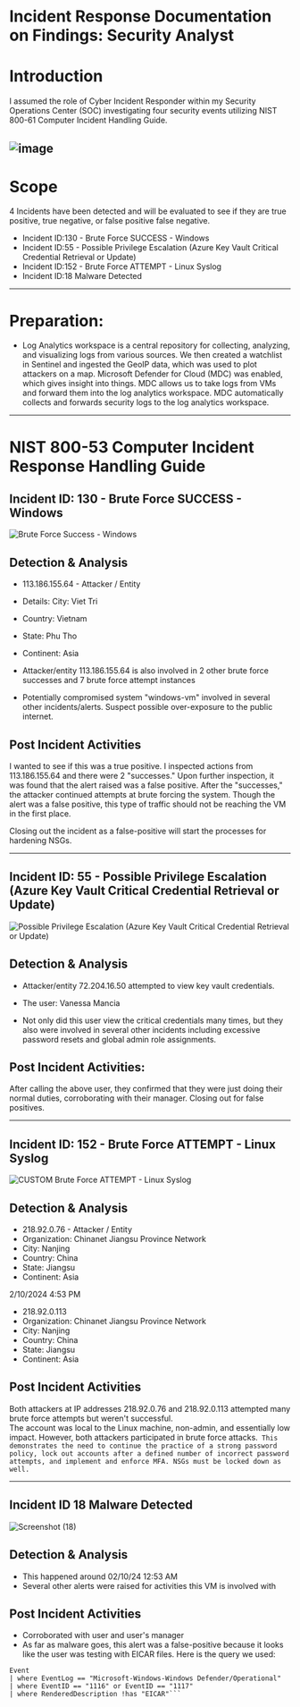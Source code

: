 # Incident Response Documentation on Findings: Security Analyst 

# Introduction 
I assumed the role of Cyber Incident Responder within my Security Operations Center (SOC) investigating four security events utilizing NIST 800-61 Computer Incident Handling Guide. 

![image](https://github.com/VanessaMancia/Incident-Response-Documentation/assets/112146207/3940d956-05da-4945-8b03-67afeb07303d)
---
# Scope
4 Incidents have been detected and will be evaluated to see if they are true positive, true negative, or false positive false negative. 

* Incident ID:130 - Brute Force SUCCESS - Windows
* Incident ID:55 - Possible Privilege Escalation (Azure Key Vault Critical Credential Retrieval or Update)
* Incident ID:152 - Brute Force ATTEMPT - Linux Syslog
* Incident ID:18 Malware Detected

---
# Preparation:
* Log Analytics workspace is a central repository for collecting, analyzing, and visualizing logs from various sources. We then created a watchlist in Sentinel and ingested the GeoIP data, which was used to plot attackers on a map. Microsoft Defender for Cloud (MDC) was enabled, which gives insight into things. MDC allows us to take logs from VMs and forward them into the log analytics workspace. MDC automatically collects and forwards security logs to the log analytics workspace.

---
# NIST 800-53 Computer Incident Response Handling Guide  

## Incident ID: 130 - Brute Force SUCCESS - Windows

![Brute Force Success - Windows](https://github.com/VanessaMancia/Incident-Response-Documentation/assets/112146207/8424006b-e6bc-4dc3-af4e-10c740812759)

## Detection & Analysis 
* 113.186.155.64 - Attacker / Entity 
* Details: City: Viet Tri
* Country: Vietnam 
* State: Phu Tho
* Continent: Asia

* Attacker/entity 113.186.155.64 is also involved in 2 other brute force successes and 7 brute force attempt instances
* Potentially compromised system "windows-vm" involved in several other incidents/alerts. Suspect possible over-exposure to the public internet.

## Post Incident Activities 
I wanted to see if this was a true positive. I inspected actions from 113.186.155.64 and there were 2 "successes." Upon further inspection, it was found that the alert raised was a false positive. After the "successes," the attacker continued attempts at brute forcing the system. Though the alert was a false positive, this type of traffic should not be reaching the VM in the first place. 

Closing out the incident as a false-positive will start the processes for hardening NSGs.

---

## Incident ID: 55 - Possible Privilege Escalation (Azure Key Vault Critical Credential Retrieval or Update)

![Possible Privilege Escalation (Azure Key Vault Critical Credential Retrieval or Update)](https://github.com/VanessaMancia/Incident-Response-Documentation/assets/112146207/b9740152-4ce6-4389-b3d3-35052e092bf1)


## Detection & Analysis
* Attacker/entity 72.204.16.50 attempted to view key vault credentials. 

* The user: Vanessa Mancia

* Not only did this user view the critical credentials many times, but they also were involved in several other incidents including excessive password resets and global admin role assignments. 

## Post Incident Activities: 
After calling the above user, they confirmed that they were just doing their normal duties, corroborating with their manager. Closing out for false positives. 

---

## Incident ID: 152 - Brute Force ATTEMPT - Linux Syslog 

![CUSTOM Brute Force ATTEMPT - Linux Syslog](https://github.com/VanessaMancia/Incident-Response-Documentation/assets/112146207/b9f4823f-4648-4f48-86e0-3e48105dd0c9)

## Detection & Analysis
* 218.92.0.76 - Attacker / Entity
* Organization: Chinanet Jiangsu Province Network
* City: Nanjing
* Country: China
* State: Jiangsu
* Continent: Asia 

2/10/2024 4:53 PM
* 218.92.0.113
* Organization: Chinanet Jiangsu Province Network
* City: Nanjing
* Country: China
* State: Jiangsu
* Continent: Asia

## Post Incident Activities
Both attackers at IP addresses 218.92.0.76 and 218.92.0.113 attempted many brute force attempts but weren't successful.  
The account was local to the Linux machine, non-admin, and essentially low impact. However, both attackers participated in brute force attacks.``` This demonstrates the need to continue the practice of a strong password policy, lock out accounts after a defined number of incorrect password attempts, and implement and enforce MFA. NSGs must be locked down as well.```

---

## Incident ID 18 Malware Detected

![Screenshot (18)](https://github.com/VanessaMancia/Incident-Response-Documentation/assets/112146207/8ac49081-62a5-4486-b0d9-408d69da72f7)


## Detection & Analysis
* This happened around 02/10/24 12:53 AM
* Several other alerts were raised for activities this VM is involved with 

## Post Incident Activities
* Corroborated with user and user's manager 
* As far as malware goes, this alert was a false-positive because it looks like the user was testing with EICAR files. Here is the query we used:

```
Event
| where EventLog == "Microsoft-Windows-Windows Defender/Operational"
| where EventID == "1116" or EventID == "1117"
| where RenderedDescription !has "EICAR"```








